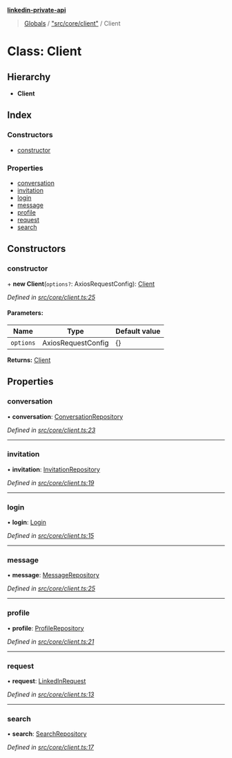**[linkedin-private-api](../README.md)**

> [Globals](../globals.md) / ["src/core/client"](../modules/_src_core_client_.md) / Client

# Class: Client

## Hierarchy

- **Client**

## Index

### Constructors

- [constructor](_src_core_client_.client.md#constructor)

### Properties

- [conversation](_src_core_client_.client.md#conversation)
- [invitation](_src_core_client_.client.md#invitation)
- [login](_src_core_client_.client.md#login)
- [message](_src_core_client_.client.md#message)
- [profile](_src_core_client_.client.md#profile)
- [request](_src_core_client_.client.md#request)
- [search](_src_core_client_.client.md#search)

## Constructors

### constructor

\+ **new Client**(`options?`: AxiosRequestConfig): [Client](_src_core_client_.client.md)

_Defined in [src/core/client.ts:25](https://github.com/david1asher/linkedin-private-api/blob/8f509eb/src/core/client.ts#L25)_

#### Parameters:

| Name      | Type               | Default value |
| --------- | ------------------ | ------------- |
| `options` | AxiosRequestConfig | {}            |

**Returns:** [Client](_src_core_client_.client.md)

## Properties

### conversation

• **conversation**: [ConversationRepository](_src_repositories_conversation_repository_.conversationrepository.md)

_Defined in [src/core/client.ts:23](https://github.com/david1asher/linkedin-private-api/blob/8f509eb/src/core/client.ts#L23)_

---

### invitation

• **invitation**: [InvitationRepository](_src_repositories_invitation_repository_.invitationrepository.md)

_Defined in [src/core/client.ts:19](https://github.com/david1asher/linkedin-private-api/blob/8f509eb/src/core/client.ts#L19)_

---

### login

• **login**: [Login](_src_core_login_.login.md)

_Defined in [src/core/client.ts:15](https://github.com/david1asher/linkedin-private-api/blob/8f509eb/src/core/client.ts#L15)_

---

### message

• **message**: [MessageRepository](_src_repositories_message_repository_.messagerepository.md)

_Defined in [src/core/client.ts:25](https://github.com/david1asher/linkedin-private-api/blob/8f509eb/src/core/client.ts#L25)_

---

### profile

• **profile**: [ProfileRepository](_src_repositories_profile_repository_.profilerepository.md)

_Defined in [src/core/client.ts:21](https://github.com/david1asher/linkedin-private-api/blob/8f509eb/src/core/client.ts#L21)_

---

### request

• **request**: [LinkedInRequest](_src_core_linkedin_request_.linkedinrequest.md)

_Defined in [src/core/client.ts:13](https://github.com/david1asher/linkedin-private-api/blob/8f509eb/src/core/client.ts#L13)_

---

### search

• **search**: [SearchRepository](_src_repositories_search_repository_.searchrepository.md)

_Defined in [src/core/client.ts:17](https://github.com/david1asher/linkedin-private-api/blob/8f509eb/src/core/client.ts#L17)_
